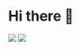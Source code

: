 # Hi there 👋

<img src="https://github-readme-stats.vercel.app/api?username=qqlittleice233&show_icons=true&count_private=true&icon_color=eed0d2&text_color=24292e&bg_color=ffffff&title_color=eed0d2&hide_title=true" />
<img src="https://github-readme-stats.vercel.app/api/top-langs/?username=qqlittleice233&layout=compact&icon_color=eed0d2&text_color=24292e&bg_color=ffffff&title_color=eed0d2&hide_title=true" />
